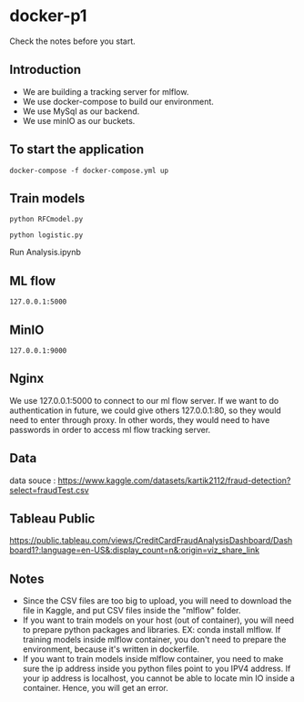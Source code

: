 # docker-p1
Check the notes before you start.

## Introduction
- We are building a tracking server for mlflow. 
- We use docker-compose to build our environment. 
- We use MySql as our backend.
- We use minIO as our buckets.

## To start the application
`docker-compose -f docker-compose.yml up`

## Train models
 `python RFCmodel.py`

 `python logistic.py`
 
 Run Analysis.ipynb

## ML flow
`127.0.0.1:5000`

## MinIO
`127.0.0.1:9000`

## Nginx

We use 127.0.0.1:5000 to connect to  our ml flow server. If we want to do authentication in future, we could give others 127.0.0.1:80,
so they would need to enter through proxy. In other words, they would need to have passwords in order to access ml flow tracking server.

## Data
data souce :  https://www.kaggle.com/datasets/kartik2112/fraud-detection?select=fraudTest.csv


## Tableau Public

https://public.tableau.com/views/CreditCardFraudAnalysisDashboard/Dashboard1?:language=en-US&:display_count=n&:origin=viz_share_link

## Notes
- Since the CSV files are too big to upload, you will need to download the file in Kaggle, and put CSV files inside the "mlflow" folder. 
- If you want to train models on your host (out of container), you will need to prepare python packages and libraries. EX: conda install mlflow. If training models inside mlflow container, you don't need to prepare the environment, because it's written in dockerfile.
- If you want to train models inside mlflow container, you need to make sure the ip address inside you python files point to you IPV4 address. If your ip address is
localhost, you cannot be able to locate min IO inside a container. Hence, you will get an error. 

